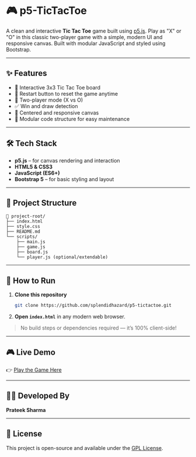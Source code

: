# 🎮 p5-TicTacToe

A clean and interactive **Tic Tac Toe** game built using [p5.js](https://p5js.org/). Play as "X" or "O" in this classic two-player game with a simple, modern UI and responsive canvas. Built with modular JavaScript and styled using Bootstrap.

---

## ✨ Features

- 🔲 Interactive 3x3 Tic Tac Toe board
- 🔁 Restart button to reset the game anytime
- 👤 Two-player mode (X vs O)
- ✅ Win and draw detection
- 📱 Centered and responsive canvas
- 🧩 Modular code structure for easy maintenance

---

## 🛠️ Tech Stack

- **p5.js** – for canvas rendering and interaction
- **HTML5 & CSS3**
- **JavaScript (ES6+)**
- **Bootstrap 5** – for basic styling and layout

---

## 📂 Project Structure

```
📁 project-root/
├── index.html
├── style.css
├── README.md
└── scripts/
    ├── main.js
    ├── game.js
    ├── board.js
    └── player.js (optional/extendable)
```

---

## 🚀 How to Run

1. **Clone this repository**
   ```bash
   git clone https://github.com/splendidhazard/p5-tictactoe.git
   ```

2. **Open `index.html`** in any modern web browser.

> No build steps or dependencies required — it’s 100% client-side!

---

## 🎮 Live Demo

👉 [Play the Game Here](https://splendidhazard.github.io/p5-tictactoe/)

---

## 👨‍💻 Developed By

**Prateek Sharma**

---

## 📄 License

This project is open-source and available under the [GPL License](LICENSE).
